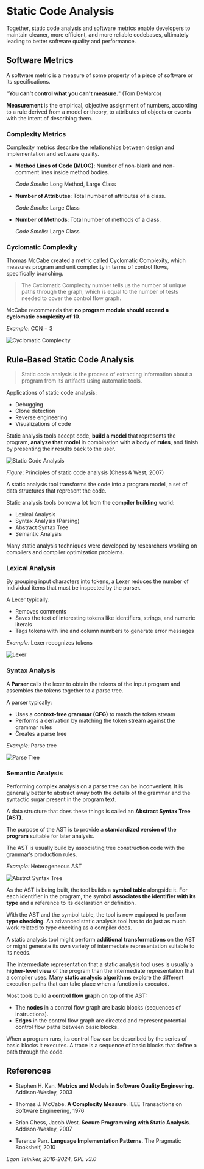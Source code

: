 # Static Code Analysis

Together, static code analysis and software metrics enable developers to maintain 
cleaner, more efficient, and more reliable codebases, ultimately leading to better 
software quality and performance.

## Software Metrics 
A software metric is a measure of some property of a piece of software or its 
specifications.

"**You can’t control what you can't measure.**" (Tom DeMarco)

**Measurement** is the empirical, objective assignment of numbers, according to a rule 
derived from a model or theory, to attributes of objects or events with the intent 
of describing them.

### Complexity Metrics

Complexity metrics describe the relationships between design and implementation 
and software quality.

* **Method Lines of Code (MLOC)**: 
	Number of non-blank and non-comment lines inside method bodies.
    
    _Code Smells_: Long Method, Large Class 


* **Number of Attributes**: Total number of attributes of a class.
	
    _Code Smells_: Large Class

* **Number of Methods**: Total number of methods of a class.
	
    _Code Smells_: Large Class


### Cyclomatic Complexity
Thomas McCabe created a metric called Cyclomatic Complexity, which measures 
program and unit complexity in terms of control flows, specifically branching.

> The Cyclomatic Complexity number tells us the number of unique paths 
> through the graph, which is equal to the number of tests needed to 
> cover the control flow graph.

McCabe recommends that **no program module should exceed a cyclomatic complexity of 10**.

_Example_: CCN = 3

![Cyclomatic Complexity](figures/CyclomaticComplexity.png)


## Rule-Based Static Code Analysis

> Static code analysis is the process of extracting information about 
> a program from its artifacts using automatic tools.

Applications of static code analysis:
* Debugging
* Clone detection
* Reverse engineering
* Visualizations of code

Static analysis tools accept code, **build a model** that represents the 
program, **analyze that model** in combination with a body of **rules**, 
and finish by presenting their results back to the user.

![Static Code Analysis](figures/StaticCodeAnalysis.png)

_Figure_: Principles of static code analysis (Chess & West, 2007)


A static analysis tool transforms the code into a program model, a set of 
data structures that represent the code.

Static analysis tools borrow a lot from the **compiler building** world:
* Lexical Analysis
* Syntax Analysis (Parsing)
* Abstract Syntax Tree
* Semantic Analysis

Many static analysis techniques were developed by researchers working on 
compilers and compiler optimization problems.

### Lexical Analysis

By grouping input characters into tokens, a Lexer reduces the number of 
individual items that must be inspected by the parser.

A Lexer typically:
* Removes comments
* Saves the text of interesting tokens like identifiers, strings, and 
    numeric literals
* Tags tokens with line and column numbers to generate error messages

_Example:_ Lexer recognizes tokens

![Lexer](figures/Lexer.png)


### Syntax Analysis
A **Parser** calls the lexer to obtain the tokens of the input program and 
assembles the tokens together to a parse tree.

A parser typically:
* Uses a **context-free grammar (CFG)** to match the token stream
* Performs a derivation by matching the token stream against 
    the grammar rules
* Creates a parse tree 

_Example:_ Parse tree

![Parse Tree](figures/ParseTree.png)


### Semantic Analysis

Performing complex analysis on a parse tree can be inconvenient. 
It is generally better to abstract away both the details of the grammar 
and the syntactic sugar present in the program text.

A data structure that does these things is called an **Abstract Syntax Tree (AST)**.

The purpose of the AST is to provide a **standardized version of the program** 
suitable for later analysis.

The AST is usually build by associating tree construction code with the 
grammar’s production rules.

_Example:_ Heterogeneous AST

![Abstrct Syntax Tree](figures/AST.png)

As the AST is being built, the tool builds a **symbol table** alongside it. 
For each identifier in the program, the symbol **associates the identifier 
with its type** and a reference to its declaration or definition.

With the AST and the symbol table, the tool is now equipped to perform 
**type checking**. An advanced static analysis tool has to do just as much 
work related to type checking as a compiler does.

A static analysis tool might perform **additional transformations** on 
the AST or might generate its own variety of intermediate representation 
suitable to its needs. 

The intermediate representation that a static analysis tool uses is usually 
a **higher-level view** of the program than the intermediate representation 
that a compiler uses.
Many **static analysis algorithms** explore the different execution paths 
that can take place when a function is executed.

Most tools build a **control flow graph** on top of the AST:
* The **nodes** in a control flow graph are basic blocks (sequences of 
    instructions).
* **Edges** in the control flow graph are directed and represent potential 
    control flow paths between basic blocks.

When a program runs, its control flow can be described by the series of basic 
blocks it executes. A trace is a sequence of basic blocks that define a path 
through the code.



## References

* Stephen H. Kan. **Metrics and Models in Software Quality Engineering**. Addison-Wesley, 2003
* Thomas J. McCabe. **A Complexity Measure**. IEEE Transactions on Software Engineering, 1976

* Brian Chess, Jacob West. **Secure Programming with Static Analysis**. Addison-Wesley, 2007
* Terence Parr. **Language Implementation Patterns**. The Pragmatic Bookshelf, 2010 


*Egon Teiniker, 2016-2024, GPL v3.0*
